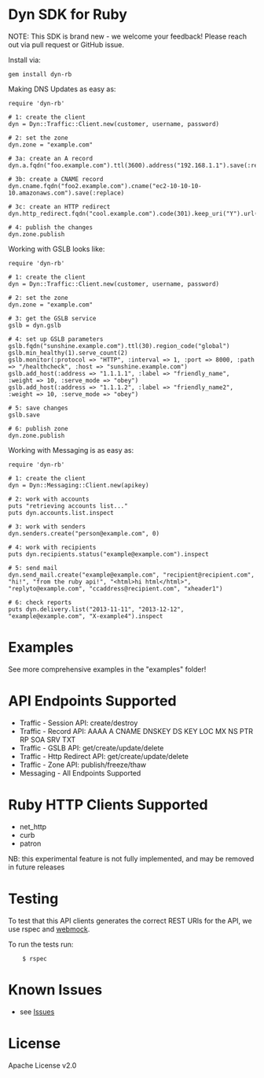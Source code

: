 # Dyn SDK for Ruby

NOTE: This SDK is brand new - we welcome your feedback!
Please reach out via pull request or GitHub issue.

Install via:

    gem install dyn-rb

Making DNS Updates as easy as:

    require 'dyn-rb'

    # 1: create the client
    dyn = Dyn::Traffic::Client.new(customer, username, password)

    # 2: set the zone
    dyn.zone = "example.com"

    # 3a: create an A record
    dyn.a.fqdn("foo.example.com").ttl(3600).address("192.168.1.1").save(:replace)

    # 3b: create a CNAME record
    dyn.cname.fqdn("foo2.example.com").cname("ec2-10-10-10-10.amazonaws.com").save(:replace)

    # 3c: create an HTTP redirect
    dyn.http_redirect.fqdn("cool.example.com").code(301).keep_uri("Y").url("https://maint.example.com").save(:replace)

    # 4: publish the changes
    dyn.zone.publish


Working with GSLB looks like:

    require 'dyn-rb'
   
    # 1: create the client
    dyn = Dyn::Traffic::Client.new(customer, username, password)
   
    # 2: set the zone
    dyn.zone = "example.com"
   
    # 3: get the GSLB service
    gslb = dyn.gslb
   
    # 4: set up GSLB parameters
    gslb.fqdn("sunshine.example.com").ttl(30).region_code("global")
    gslb.min_healthy(1).serve_count(2)
    gslb.monitor(:protocol => "HTTP", :interval => 1, :port => 8000, :path => "/healthcheck", :host => "sunshine.example.com")
    gslb.add_host(:address => "1.1.1.1", :label => "friendly_name", :weight => 10, :serve_mode => "obey")
    gslb.add_host(:address => "1.1.1.2", :label => "friendly_name2", :weight => 10, :serve_mode => "obey")
   
    # 5: save changes
    gslb.save
   
    # 6: publish zone
    dyn.zone.publish

Working with Messaging is as easy as:

    require 'dyn-rb'
    
    # 1: create the client
    dyn = Dyn::Messaging::Client.new(apikey)
    
    # 2: work with accounts
    puts "retrieving accounts list..."
    puts dyn.accounts.list.inspect
    
    # 3: work with senders
    dyn.senders.create("person@example.com", 0)
    
    # 4: work with recipients
    puts dyn.recipients.status("example@example.com").inspect
    
    # 5: send mail
    dyn.send_mail.create("example@example.com", "recipient@recipient.com", "hi!", "from the ruby api!", "<html>hi html</html>", "replyto@example.com", "ccaddress@recipient.com", "xheader1")
    
    # 6: check reports
    puts dyn.delivery.list("2013-11-11", "2013-12-12", "example@example.com", "X-example4").inspect

# Examples

See more comprehensive examples in the "examples" folder!

# API Endpoints Supported

* Traffic - Session API: create/destroy
* Traffic - Record API: AAAA A CNAME DNSKEY DS KEY LOC MX NS PTR RP SOA SRV TXT
* Traffic - GSLB API: get/create/update/delete
* Traffic - Http Redirect API: get/create/update/delete
* Traffic - Zone API: publish/freeze/thaw
* Messaging - All Endpoints Supported

# Ruby HTTP Clients Supported

* net_http
* curb
* patron

NB: this experimental feature is not fully implemented, and may be removed in future releases

# Testing

To test that this API clients generates the correct REST URls for the API,
we use rspec and [webmock](https://github.com/bblimke/webmock).

To run the tests run:

		$ rspec

# Known Issues

* see [Issues](https://github.com/dyninc/dyn-rb/issues)

# License

Apache License v2.0
